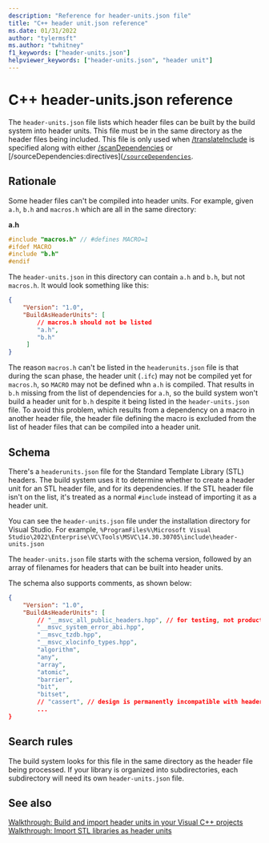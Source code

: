 ```yaml
---
description: "Reference for header-units.json file"
title: "C++ header unit.json reference"
ms.date: 01/31/2022
author: "tylermsft"
ms.author: "twhitney"
f1_keywords: ["header-units.json"]
helpviewer_keywords: ["header-units.json", "header unit"]
---
```


# C++ header-units.json reference

The `header-units.json` file lists which header files can be built by the build system into header units. This file must be in the same directory as the header files being included. This file is only used when [/translateInclude](translateinclude.md) is specified along with either [/scanDependencies](scandependencies.md) or [/sourceDependencies:directives]([`/sourceDependencies`](sourcedependencies.md).

## Rationale

Some header files can't be compiled into header units. For example, given `a.h`, `b.h` and `macros.h` which are all in the same directory:

**a.h**
```cpp
#include "macros.h" // #defines MACRO=1
#ifdef MACRO
#include "b.h"
#endif
```

The `header-units.json` in this directory can contain `a.h` and `b.h`, but not `macros.h`. It would look something like this:

```json
{
    "Version": "1.0",
    "BuildAsHeaderUnits": [
        // macros.h should not be listed
        "a.h",
        "b.h"         
     ] 
}
```

The reason `macros.h` can't be listed in the `headerunits.json` file is that during the scan phase, the header unit (`.ifc`) may not be compiled yet for `macros.h`, so `MACRO` may not be defined whn `a.h` is compiled. That results in `b.h` missing from the list of dependencies for `a.h`, so the build system won't build a header unit for `b.h` despite it being listed in the `header-units.json` file. To avoid this problem, which results from a dependency on a macro in another header file, the header file defining the macro is excluded from the list of header files that can be compiled into a header unit.

## Schema

There's a `headerunits.json` file for the Standard Template Library (STL) headers. The build system uses it to determine whether to create a header unit for an STL header file, and for its dependencies. If the STL header file isn't on the list, it's treated as a normal `#include` instead of importing it as a header unit.

You can see the `header-units.json` file under the installation directory for Visual Studio. For example, `%ProgramFiles%\Microsoft Visual Studio\2022\Enterprise\VC\Tools\MSVC\14.30.30705\include\header-units.json`

The `header-units.json` file starts with the schema version, followed by an array of filenames for headers that can be built into header units.

The schema also supports comments, as shown below:

```json
{
    "Version": "1.0",
    "BuildAsHeaderUnits": [
        // "__msvc_all_public_headers.hpp", // for testing, not production
        "__msvc_system_error_abi.hpp",
        "__msvc_tzdb.hpp",
        "__msvc_xlocinfo_types.hpp",
        "algorithm",
        "any",
        "array",
        "atomic",
        "barrier",
        "bit",
        "bitset",
        // "cassert", // design is permanently incompatible with header units
        ...
}
```

## Search rules

The build system looks for this file in the same directory as the header file being processed. If your library is organized into subdirectories, each subdirectory will need its own `header-units.json` file.

## See also

[Walkthrough: Build and import header units in your Visual C++ projects](..\walkthrough-header-units.md)\
[Walkthrough: Import STL libraries as header units](..\walkthrough-import-stl-header-units.md#approach1)